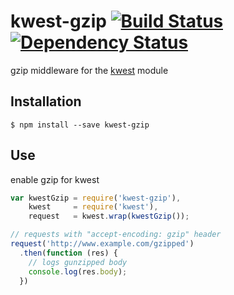 # kwest-gzip [![Build Status][travis-image]][travis-url] [![Dependency Status][depstat-image]][depstat-url]

gzip middleware for the [kwest](https://github.com/Janpot/kwest) module

## Installation

    $ npm install --save kwest-gzip

## Use

enable gzip for kwest
```js
var kwestGzip = require('kwest-gzip'),
    kwest     = require('kwest'),
    request   = kwest.wrap(kwestGzip());

// requests with "accept-encoding: gzip" header
request('http://www.example.com/gzipped')
  .then(function (res) {
    // logs gunzipped body
    console.log(res.body);
  })
```


[travis-url]: http://travis-ci.org/Janpot/kwest-gzip
[travis-image]: http://img.shields.io/travis/Janpot/kwest-gzip.svg?style=flat

[depstat-url]: https://david-dm.org/Janpot/kwest-gzip
[depstat-image]: http://img.shields.io/david/Janpot/kwest-gzip.svg?style=flat
